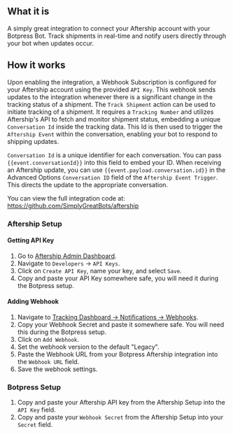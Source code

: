 ## What it is
A simply great integration to connect your Aftership account with your Botpress Bot. Track shipments in real-time and notify users directly through your bot when updates occur.

## How it works
Upon enabling the integration, a Webhook Subscription is configured for your Aftership account using the provided `API Key`. This webhook sends updates to the integration whenever there is a significant change in the tracking status of a shipment.
The `Track Shipment` action can be used to initiate tracking of a shipment. It requires a `Tracking Number` and utilizes Aftership's API to fetch and monitor shipment status, embedding a unique `Conversation Id` inside the tracking data. This Id is then used to trigger the `Aftership Event` within the conversation, enabling your bot to respond to shipping updates.

`Conversation Id` is a unique identifier for each conversation. You can pass `{{event.conversationId}}` into this field to embed your ID. When receiving an Aftership update, you can use `{{event.payload.conversation.id}}` in the Advanced Options `Conversation ID` field of the `Aftership Event Trigger`. This directs the update to the appropriate conversation.

You can view the full integration code at: https://github.com/SimplyGreatBots/aftership

### Aftership Setup

#### Getting API Key
1. Go to [Aftership Admin Dashboard](https://admin.aftership.com/).
2. Navigate to `Developers` -> `API Keys`.
3. Click on `Create API Key`, name your key, and select `Save`.
4. Copy and paste your API Key somewhere safe, you will need it during the Botpress setup.

#### Adding Webhook
1. Navigate to [Tracking Dashboard -> Notifications -> Webhooks](https://admin.aftership.com/notifications/webhooks#).
2. Copy your Webhook Secret and paste it somewhere safe. You will need this during the Botpress setup.
3. Click on `Add Webhook`.
4. Set the webhook version to the default "Legacy".
5. Paste the Webhook URL from your Botpress Aftership integration into the `Webhook URL` field.
6. Save the webhook settings.

### Botpress Setup
1. Copy and paste your Aftership API key from the Aftership Setup into the `API Key` field.
2. Copy and paste your `Webhook Secret` from the Aftership Setup into your `Secret` field.
